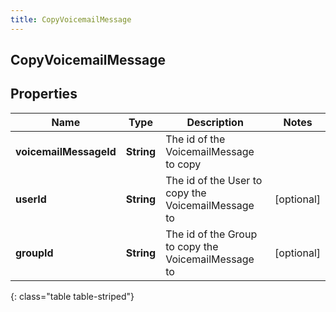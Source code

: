 ```yaml
---
title: CopyVoicemailMessage
---
```

## CopyVoicemailMessage


## Properties

| Name | Type | Description | Notes |
| ------------ | ------------- | ------------- | ------------- |
| **voicemailMessageId** | <!----><!---->**String**<!----> | The id of the VoicemailMessage to copy |  |
| **userId** | <!----><!---->**String**<!----> | The id of the User to copy the VoicemailMessage to |  [optional] |
| **groupId** | <!----><!---->**String**<!----> | The id of the Group to copy the VoicemailMessage to |  [optional] |
{: class="table table-striped"}



